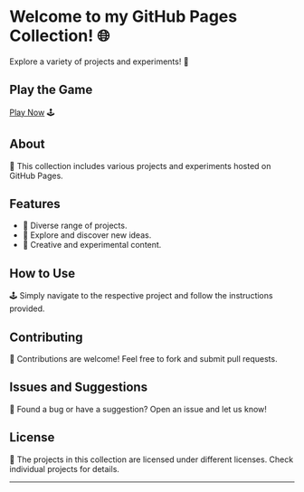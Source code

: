 # Welcome to my GitHub Pages Collection! 🌐

Explore a variety of projects and experiments! 🚀

## Play the Game

[Play Now](https://aryan0-1maurya.github.io/all-in-1/) 🕹️

## About

📜 This collection includes various projects and experiments hosted on GitHub Pages.

## Features

- 🌈 Diverse range of projects.
- 🚀 Explore and discover new ideas.
- 🎨 Creative and experimental content.

## How to Use

🕹️ Simply navigate to the respective project and follow the instructions provided.

## Contributing

🤝 Contributions are welcome! Feel free to fork and submit pull requests.

## Issues and Suggestions

🐛 Found a bug or have a suggestion? Open an issue and let us know!

## License

📄 The projects in this collection are licensed under different licenses. Check individual projects for details.

---
